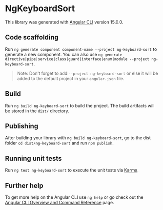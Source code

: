 # NgKeyboardSort

This library was generated with [Angular CLI](https://github.com/angular/angular-cli) version 15.0.0.

## Code scaffolding

Run `ng generate component component-name --project ng-keyboard-sort` to generate a new component. You can also use `ng generate directive|pipe|service|class|guard|interface|enum|module --project ng-keyboard-sort`.

> Note: Don't forget to add `--project ng-keyboard-sort` or else it will be added to the default project in your `angular.json` file.

## Build

Run `ng build ng-keyboard-sort` to build the project. The build artifacts will be stored in the `dist/` directory.

## Publishing

After building your library with `ng build ng-keyboard-sort`, go to the dist folder `cd dist/ng-keyboard-sort` and run `npm publish`.

## Running unit tests

Run `ng test ng-keyboard-sort` to execute the unit tests via [Karma](https://karma-runner.github.io).

## Further help

To get more help on the Angular CLI use `ng help` or go check out the [Angular CLI Overview and Command Reference](https://angular.io/cli) page.
